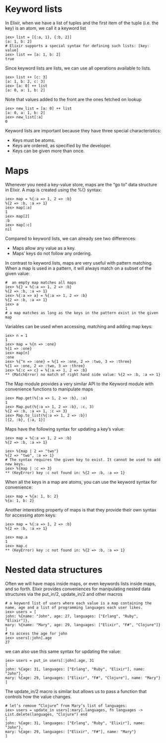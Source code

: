 # Keyword lists
In Elixir, when we have a list of tuples and the first item of the tuple (i.e. the key) is an atom, we call it a keyword list

    iex> list = [{:a, 1}, {:b, 2}]
    [a: 1, b: 2]
    # Elixir supports a special syntax for defining such lists: [key: value]
    iex> list == [a: 1, b: 2]
    true

Since keyword lists are lists, we can use all operations available to lists. 

    iex> list ++ [c: 3]
    [a: 1, b: 2, c: 3]
    iex> [a: 0] ++ list
    [a: 0, a: 1, b: 2]
Note that values added to the front are the ones fetched on lookup

    iex> new_list = [a: 0] ++ list
    [a: 0, a: 1, b: 2]
    iex> new_list[:a]
    0

Keyword lists are important because they have three special characteristics:

* Keys must be atoms.
* Keys are ordered, as specified by the developer.
* Keys can be given more than once.

# Maps
Whenever you need a key-value store, maps are the “go to” data structure in Elixir. A map is created using the %{} syntax:

    iex> map = %{:a => 1, 2 => :b}
    %{2 => :b, :a => 1}
    iex> map[:a]
    1
    iex> map[2]
    :b
    iex> map[:c]
    nil
Compared to keyword lists, we can already see two differences:

* Maps allow any value as a key.
* Maps’ keys do not follow any ordering.

In contrast to keyword lists, maps are very useful with pattern matching. When a map is used in a pattern, it will always match on a subset of the given value:

    #  an empty map matches all maps
    iex> %{} = %{:a => 1, 2 => :b}
    %{2 => :b, :a => 1}
    iex> %{:a => a} = %{:a => 1, 2 => :b}
    %{2 => :b, :a => 1}
    iex> a
    1
    # a map matches as long as the keys in the pattern exist in the given map

Variables can be used when accessing, matching and adding map keys:

    iex> n = 1
    1
    iex> map = %{n => :one}
    %{1 => :one}
    iex> map[n]
    :one
    iex> %{^n => :one} = %{1 => :one, 2 => :two, 3 => :three}
    %{1 => :one, 2 => :two, 3 => :three}
    iex> %{:c => c} = %{:a => 1, 2 => :b}
    ** (MatchError) no match of right hand side value: %{2 => :b, :a => 1}
    
The Map module provides a very similar API to the Keyword module with convenience functions to manipulate maps

    iex> Map.get(%{:a => 1, 2 => :b}, :a)
    1
    iex> Map.put(%{:a => 1, 2 => :b}, :c, 3)
    %{2 => :b, :a => 1, :c => 3}
    iex> Map.to_list(%{:a => 1, 2 => :b})
    [{2, :b}, {:a, 1}]
Maps have the following syntax for updating a key’s value:

    iex> map = %{:a => 1, 2 => :b}
    %{2 => :b, :a => 1}

    iex> %{map | 2 => "two"}
    %{2 => "two", :a => 1}
    # The syntax requires the given key to exist. It cannot be used to add new keys. 
    iex> %{map | :c => 3}
    ** (KeyError) key :c not found in: %{2 => :b, :a => 1}

When all the keys in a map are atoms, you can use the keyword syntax for convenience:

    iex> map = %{a: 1, b: 2}
    %{a: 1, b: 2}

Another interesting property of maps is that they provide their own syntax for accessing atom keys:

    iex> map = %{:a => 1, 2 => :b}
    %{2 => :b, :a => 1}

    iex> map.a
    1
    iex> map.c
    ** (KeyError) key :c not found in: %{2 => :b, :a => 1}

# Nested data structures
Often we will have maps inside maps, or even keywords lists inside maps, and so forth. 
Elixir provides conveniences for manipulating nested data structures via the put_in/2, update_in/2 and other macros

    # a keyword list of users where each value is a map containing the name, age and a list of programming languages each user likes.
    iex> users = [
    john: %{name: "John", age: 27, languages: ["Erlang", "Ruby", "Elixir"]},
    mary: %{name: "Mary", age: 29, languages: ["Elixir", "F#", "Clojure"]}
    ]
    # to access the age for john
    iex> users[:john].age
    27
    
we can also use this same syntax for updating the value:

    iex> users = put_in users[:john].age, 31
    [
    john: %{age: 31, languages: ["Erlang", "Ruby", "Elixir"], name: "John"},
    mary: %{age: 29, languages: ["Elixir", "F#", "Clojure"], name: "Mary"}
    ]

The update_in/2 macro is similar but allows us to pass a function that controls how the value changes.

    # let’s remove “Clojure” from Mary’s list of languages:
    iex> users = update_in users[:mary].languages, fn languages -> List.delete(languages, "Clojure") end
    [
    john: %{age: 31, languages: ["Erlang", "Ruby", "Elixir"], name: "John"},
    mary: %{age: 29, languages: ["Elixir", "F#"], name: "Mary"}
    ]
